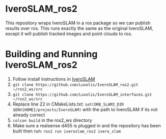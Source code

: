 # IveroSLAM_ros2

This repository wraps IveroSLAM in a ros package so we can publish results over ros. This runs exactly the same as the original IveroSLAM, except it will publish tracked images and point clouds to ros.

# Building and Running IveroSLAM_ros2

1. Follow install instructions in [IveroSLAM](https://github.com/Luxolis/IveroSLAM)
2. `git clone https://github.com/Luxolis/IveroSLAM_ros2.git ~/ros2_ws/src`
3. `git clone https://github.com/Luxolis/IveroSLAM_interfaces.git ~/ros2_ws/src`
4. Replace line 22 in CMakeLists.txt: `set(ORB_SLAM3_DIR $ENV{HOME}/projects/IveroSLAM)` with the path to IveroSLAM if its not already correct
5. `colcon build` in the ros2_ws directory
6. Make sure a realsense d455 is plugged in and the repository has been built then run: `ros2 run iveroslam_ros2 ivero_slam`